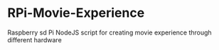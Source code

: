 # RPi-Movie-Experience
Raspberry sd Pi NodeJS script for creating movie experience through different hardware
